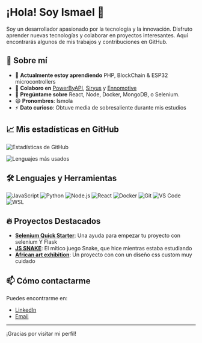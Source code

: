 # ¡Hola! Soy Ismael 👋

Soy un desarrollador apasionado por la tecnología y la innovación. Disfruto aprender nuevas tecnologías y colaborar en proyectos interesantes. Aquí encontrarás algunos de mis trabajos y contribuciones en GitHub.

## 🚀 Sobre mí

- 🌱 **Actualmente estoy aprendiendo** PHP, BlockChain & ESP32 microcontrollers
- 👯 **Colaboro en** [PowerByAPI](https://github.com/Power-By-API), [Siryus](https://siryus.es/) y [Ennomotive](https://www.ennomotive.com/)
- 💬 **Pregúntame sobre** React, Node, Docker, MongoDB, o Selenium.
- 😄 **Pronombres**: Ismola
- ⚡ **Dato curioso**: Obtuve media de sobresaliente durante mis estudios

## 📈 Mis estadísticas en GitHub

![Estadísticas de GitHub](https://github-readme-stats.vercel.app/api?username=ismola&show_icons=true&theme=white)

![Lenguajes más usados](https://github-readme-stats.vercel.app/api/top-langs/?username=ismola&layout=compact&theme=white)

## 🛠️ Lenguajes y Herramientas

![JavaScript](https://img.shields.io/badge/-JavaScript-black?style=flat-square&logo=javascript)
![Python](https://img.shields.io/badge/-Python-black?style=flat-square&logo=python)
![Node.js](https://img.shields.io/badge/-Node.js-black?style=flat-square&logo=node.js)
![React](https://img.shields.io/badge/-React-black?style=flat-square&logo=react)
![Docker](https://img.shields.io/badge/-Docker-black?style=flat-square&logo=docker)
![Git](https://img.shields.io/badge/-Git-black?style=flat-square&logo=git)
![VS Code](https://img.shields.io/badge/-VS%20Code-black?style=flat-square&logo=visual-studio-code)
![WSL](https://img.shields.io/badge/-WSL-black?style=flat-square&logo=linux)

## 🔥 Proyectos Destacados

- [**Selenium Quick Starter**](https://github.com/Ismola/selenium-scraper-quickstarter): Una ayuda para empezar tu proyecto con selenium Y Flask
- [**JS SNAKE**](https://github.com/Ismola/JS-Snake): El mítico juego Snake, que hice mientras estaba estudiando
- [**African art exhibition**](https://github.com/Ismola/African-art-exhibition-Concept?tab=readme-ov-file): Un proyecto con con un diseño css custom muy cuidado



## 📫 Cómo contactarme

Puedes encontrarme en:

- [LinkedIn](https://www.linkedin.com/in/ismatrevi/)
- [Email](mailto:ismatrevimart@gmail.com)

---

¡Gracias por visitar mi perfil!
